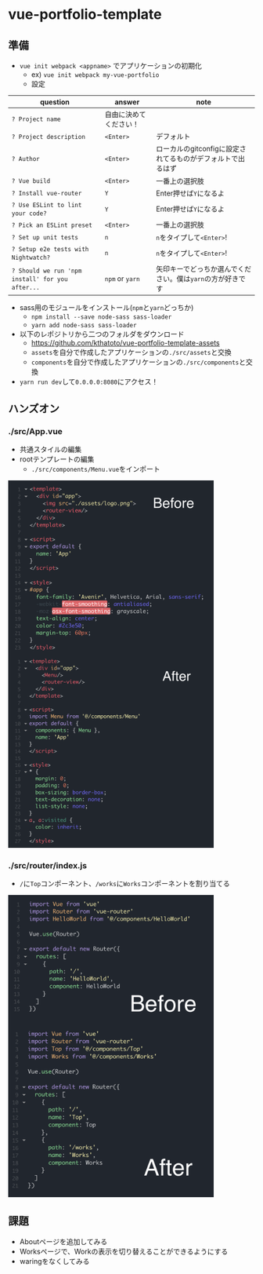 # vue-portfolio-template
## 準備
- `vue init webpack <appname>` でアプリケーションの初期化
  - ex) `vue init webpack my-vue-portfolio`
  - 設定

|question|answer|note|
|---|---|---|
|`? Project name`|自由に決めてください！||
|`? Project description`|`<Enter>`|デフォルト|
|`? Author`|`<Enter>`|ローカルのgitconfigに設定されてるものがデフォルトで出るはず|
|`? Vue build`|`<Enter>`|一番上の選択肢|
|`? Install vue-router`|`Y`|Enter押せば`Y`になるよ|
|`? Use ESLint to lint your code?`|`Y`|Enter押せば`Y`になるよ|
|`? Pick an ESLint preset`|`<Enter>`|一番上の選択肢|
|`? Set up unit tests`|`n`|`n`をタイプして`<Enter>`!|
|`? Setup e2e tests with Nightwatch?`|`n`|`n`をタイプして`<Enter>`!|
|`? Should we run 'npm install' for you after...`|`npm` or `yarn`|矢印キーでどっちか選んでください。僕は`yarn`の方が好きです|

- sass用のモジュールをインストール(`npm`と`yarn`どっちか)
  - `npm install --save node-sass sass-loader`
  - `yarn add node-sass sass-loader`
- 以下のレポジトリから二つのフォルダをダウンロード
  - https://github.com/kthatoto/vue-portfolio-template-assets
  - `assets`を自分で作成したアプリケーションの`./src/assets`と交換
  - `components`を自分で作成したアプリケーションの`./src/components`と交換
- `yarn run dev`して`0.0.0.0:8080`にアクセス！

## ハンズオン
### ./src/App.vue
- 共通スタイルの編集
- rootテンプレートの編集
  - `./src/components/Menu.vue`をインポート
<img src="./tmp/appvue-before.png" align="left" width="420">
<img src="./tmp/appvue-after.png" width="420">

### ./src/router/index.js
- `/`に`Top`コンポーネント、`/works`に`Works`コンポーネントを割り当てる
<img src="./tmp/router-before.png" align="left" width="420">
<img src="./tmp/router-after.png" width="420">

## 課題
- Aboutページを追加してみる
- Worksページで、Workの表示を切り替えることができるようにする
- waringをなくしてみる
